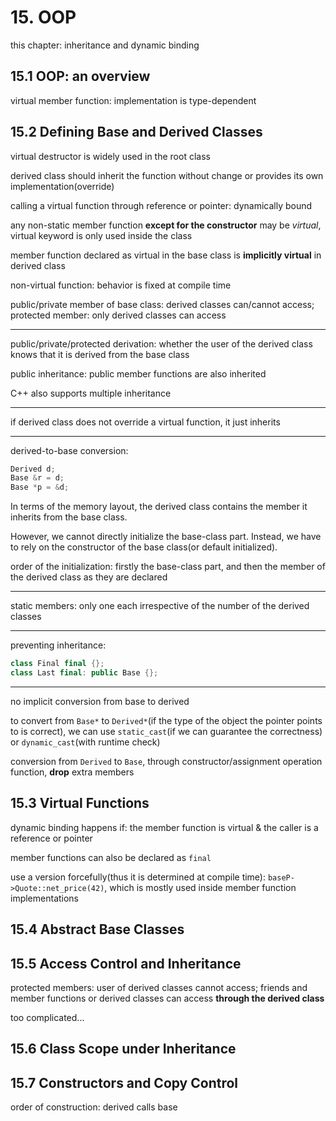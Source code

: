# 15. OOP

this chapter: inheritance and dynamic binding

## 15.1 OOP: an overview

virtual member function: implementation is type-dependent

## 15.2 Defining Base and Derived Classes

virtual destructor is widely used in the root class

derived class should inherit the function without change or provides its own implementation(override)

calling a virtual function through reference or pointer: dynamically bound

any non-static member function **except for the constructor** may be *virtual*, virtual keyword is only used inside the class

member function declared as virtual in the base class is **implicitly virtual** in derived class

non-virtual function: behavior is fixed at compile time

public/private member of base class: derived classes can/cannot access; protected member: only derived classes can access

---

public/private/protected derivation: whether the user of the derived class knows that it is derived from the base class

public inheritance: public member functions are also inherited

C++ also supports multiple inheritance

---

if derived class does not override a virtual function, it just inherits

---

derived-to-base conversion:

```cpp
Derived d;
Base &r = d;
Base *p = &d;
```

In terms of the memory layout, the derived class contains the member it inherits from the base class.

However, we cannot directly initialize the base-class part. Instead, we have to rely on the constructor of the base class(or default initialized).

order of the initialization: firstly the base-class part, and then the member of the derived class as they are declared

---

static members: only one each irrespective of the number of the derived classes

---

preventing inheritance:

```cpp
class Final final {};
class Last final: public Base {};
```

---

no implicit conversion from base to derived

to convert from `Base*` to `Derived*`(if the type of the object the pointer points to is correct), we can use `static_cast`(if we can guarantee the correctness) or `dynamic_cast`(with runtime check)

conversion from `Derived` to `Base`, through constructor/assignment operation function, **drop** extra members

## 15.3 Virtual Functions

dynamic binding happens if: the member function is virtual & the caller is a reference or pointer

member functions can also be declared as `final`

use a version forcefully(thus it is determined at compile time): `baseP->Quote::net_price(42)`, which is mostly used inside member function implementations

## 15.4 Abstract Base Classes

## 15.5 Access Control and Inheritance

protected members: user of derived classes cannot access; friends and member functions or derived classes can access **through the derived class**

too complicated...

## 15.6 Class Scope under Inheritance

## 15.7 Constructors and Copy Control

order of construction: derived calls base 






